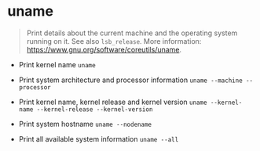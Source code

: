 # uname
> Print details about the current machine and the operating system running on it.
> See also `lsb_release`.
> More information: <https://www.gnu.org/software/coreutils/uname>.

- Print kernel name
`uname`

- Print system architecture and processor information
`uname --machine --processor`

- Print kernel name, kernel release and kernel version
`uname --kernel-name --kernel-release --kernel-version`

- Print system hostname
`uname --nodename`

- Print all available system information
`uname --all`
